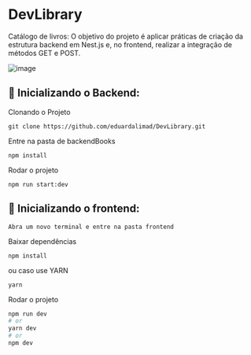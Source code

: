 # DevLibrary
Catálogo de livros: O objetivo do projeto é aplicar práticas de criação da estrutura backend em Nest.js e, no frontend, realizar a integração de métodos GET e POST.

![image](https://github.com/eduardalimad/DevLibrary/assets/99693673/cf0577d8-eacf-4678-8ee3-099a4711736b)


## 🚀 Inicializando o Backend:

Clonando o Projeto
```
git clone https://github.com/eduardalimad/DevLibrary.git
```
Entre na pasta de backendBooks
``` 
npm install 
``` 
Rodar o projeto 
```
npm run start:dev
```

## 🚀 Inicializando o frontend:

``` 
Abra um novo terminal e entre na pasta frontend
```
Baixar dependências
``` 
npm install 
``` 
ou caso use YARN 
``` 
yarn 
```
Rodar o projeto 
```bash
npm run dev
# or
yarn dev
# or
npm dev
```
